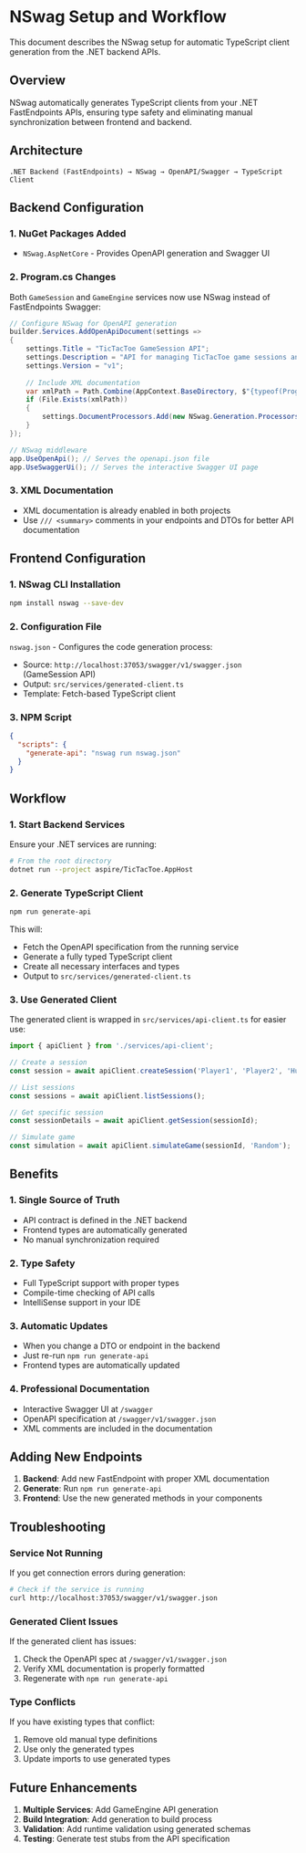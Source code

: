 # NSwag Setup and Workflow

This document describes the NSwag setup for automatic TypeScript client generation from the .NET backend APIs.

## Overview

NSwag automatically generates TypeScript clients from your .NET FastEndpoints APIs, ensuring type safety and eliminating manual synchronization between frontend and backend.

## Architecture

```
.NET Backend (FastEndpoints) → NSwag → OpenAPI/Swagger → TypeScript Client
```

## Backend Configuration

### 1. NuGet Packages Added
- `NSwag.AspNetCore` - Provides OpenAPI generation and Swagger UI

### 2. Program.cs Changes
Both `GameSession` and `GameEngine` services now use NSwag instead of FastEndpoints Swagger:

```csharp
// Configure NSwag for OpenAPI generation
builder.Services.AddOpenApiDocument(settings =>
{
    settings.Title = "TicTacToe GameSession API";
    settings.Description = "API for managing TicTacToe game sessions and simulations";
    settings.Version = "v1";
    
    // Include XML documentation
    var xmlPath = Path.Combine(AppContext.BaseDirectory, $"{typeof(Program).Assembly.GetName().Name}.xml");
    if (File.Exists(xmlPath))
    {
        settings.DocumentProcessors.Add(new NSwag.Generation.Processors.DocumentProcessor(xmlPath));
    }
});

// NSwag middleware
app.UseOpenApi(); // Serves the openapi.json file
app.UseSwaggerUi(); // Serves the interactive Swagger UI page
```

### 3. XML Documentation
- XML documentation is already enabled in both projects
- Use `/// <summary>` comments in your endpoints and DTOs for better API documentation

## Frontend Configuration

### 1. NSwag CLI Installation
```bash
npm install nswag --save-dev
```

### 2. Configuration File
`nswag.json` - Configures the code generation process:
- Source: `http://localhost:37053/swagger/v1/swagger.json` (GameSession API)
- Output: `src/services/generated-client.ts`
- Template: Fetch-based TypeScript client

### 3. NPM Script
```json
{
  "scripts": {
    "generate-api": "nswag run nswag.json"
  }
}
```

## Workflow

### 1. Start Backend Services
Ensure your .NET services are running:
```bash
# From the root directory
dotnet run --project aspire/TicTacToe.AppHost
```

### 2. Generate TypeScript Client
```bash
npm run generate-api
```

This will:
- Fetch the OpenAPI specification from the running service
- Generate a fully typed TypeScript client
- Create all necessary interfaces and types
- Output to `src/services/generated-client.ts`

### 3. Use Generated Client
The generated client is wrapped in `src/services/api-client.ts` for easier use:

```typescript
import { apiClient } from './services/api-client';

// Create a session
const session = await apiClient.createSession('Player1', 'Player2', 'HumanVsHuman');

// List sessions
const sessions = await apiClient.listSessions();

// Get specific session
const sessionDetails = await apiClient.getSession(sessionId);

// Simulate game
const simulation = await apiClient.simulateGame(sessionId, 'Random');
```

## Benefits

### 1. Single Source of Truth
- API contract is defined in the .NET backend
- Frontend types are automatically generated
- No manual synchronization required

### 2. Type Safety
- Full TypeScript support with proper types
- Compile-time checking of API calls
- IntelliSense support in your IDE

### 3. Automatic Updates
- When you change a DTO or endpoint in the backend
- Just re-run `npm run generate-api`
- Frontend types are automatically updated

### 4. Professional Documentation
- Interactive Swagger UI at `/swagger`
- OpenAPI specification at `/swagger/v1/swagger.json`
- XML comments are included in the documentation

## Adding New Endpoints

1. **Backend**: Add new FastEndpoint with proper XML documentation
2. **Generate**: Run `npm run generate-api`
3. **Frontend**: Use the new generated methods in your components

## Troubleshooting

### Service Not Running
If you get connection errors during generation:
```bash
# Check if the service is running
curl http://localhost:37053/swagger/v1/swagger.json
```

### Generated Client Issues
If the generated client has issues:
1. Check the OpenAPI spec at `/swagger/v1/swagger.json`
2. Verify XML documentation is properly formatted
3. Regenerate with `npm run generate-api`

### Type Conflicts
If you have existing types that conflict:
1. Remove old manual type definitions
2. Use only the generated types
3. Update imports to use generated types

## Future Enhancements

1. **Multiple Services**: Add GameEngine API generation
2. **Build Integration**: Add generation to build process
3. **Validation**: Add runtime validation using generated schemas
4. **Testing**: Generate test stubs from the API specification 